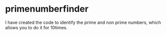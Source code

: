 # primenumberfinder
I have created the code to identify the prime and non prime numbers, which allows you to do it for 10times.
